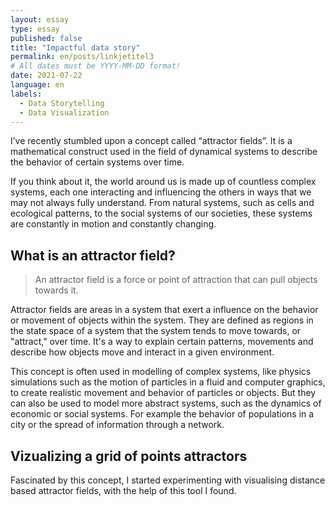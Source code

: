 ```yaml
---
layout: essay
type: essay
published: false
title: "Impactful data story"
permalink: en/posts/linkjetitel3
# All dates must be YYYY-MM-DD format!
date: 2021-07-22
language: en
labels:
  - Data Storytelling
  - Data Visualization
---
```



I’ve recently stumbled upon a concept called “attractor fields”. It is a mathematical construct used in the field of dynamical systems to describe the behavior of certain systems over time.

If you think about it, the world around us is made up of countless complex systems, each one interacting and influencing the others in ways that we may not always fully understand. From natural systems, such as cells and ecological patterns, to the social systems of our societies, these systems are constantly in motion and constantly changing.

## What is an attractor field? 

> An attractor field is a force or point of attraction that can pull objects towards it. 

Attractor fields are areas in a system that exert a influence on the behavior or movement of objects within the system. They are defined as regions in the state space of a system that the system tends to move towards, or "attract," over time. It's a way to explain certain patterns, movements and describe how objects move and interact in a given environment. 

This concept is often used in modelling of complex systems, like physics simulations such as the motion of particles in a fluid and computer graphics, to create realistic movement and behavior of particles or objects. But they can also be used to model more abstract systems, such as the dynamics of economic or social systems. For example the behavior of populations in a city or the spread of information through a network. 

## Vizualizing a grid of points attractors

Fascinated by this concept, I started experimenting with visualising distance based attractor fields, with the help of this tool I found.
